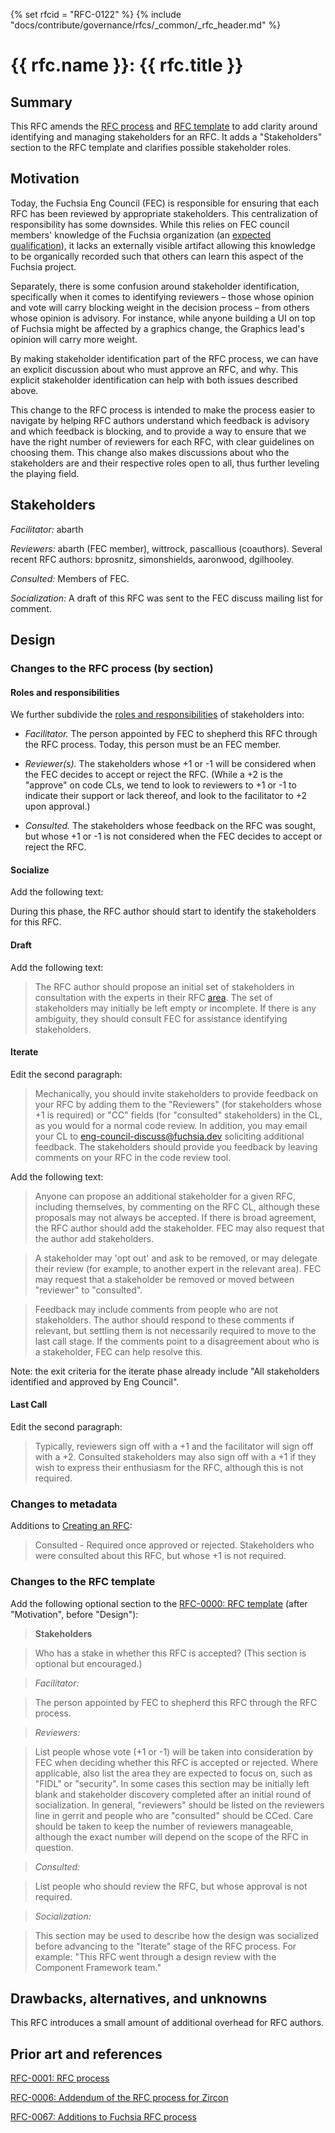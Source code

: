 <!-- mdformat off(templates not supported) -->
{% set rfcid = "RFC-0122" %}
{% include "docs/contribute/governance/rfcs/_common/_rfc_header.md" %}
# {{ rfc.name }}: {{ rfc.title }}
<!-- SET the `rfcid` VAR ABOVE. DO NOT EDIT ANYTHING ELSE ABOVE THIS LINE. -->

<!-- mdformat on -->

<!-- This should begin with an H2 element (for example, ## Summary).-->

## Summary

This RFC amends the [RFC
process](contribute/governance/rfcs/rfc_process.md) and [RFC
template](contribute/governance/rfcs/TEMPLATE.md) to add clarity around
identifying and managing stakeholders for an RFC. It adds a "Stakeholders"
section to the RFC template and clarifies possible stakeholder roles.

## Motivation

Today, the Fuchsia Eng Council (FEC) is responsible for ensuring that each RFC
has been reviewed by appropriate stakeholders. This centralization of
responsibility has some downsides. While this relies on FEC council members'
knowledge of the Fuchsia organization (an [expected
qualification](contribute/governance/eng_council.md#qualifications)), it
lacks an externally visible artifact allowing this knowledge to be organically
recorded such that others can learn this aspect of the Fuchsia project.

Separately, there is some confusion around stakeholder identification,
specifically when it comes to identifying reviewers – those whose opinion and
vote will carry blocking weight in the decision process – from others whose
opinion is advisory. For instance, while anyone building a UI on top of Fuchsia
might be affected by a graphics change, the Graphics lead's opinion will carry
more weight.

By making stakeholder identification part of the RFC process, we can have an
explicit discussion about who must approve an RFC, and why. This explicit
stakeholder identification can help with both issues described above.

This change to the RFC process is intended to make the process easier to
navigate by helping RFC authors understand which feedback is advisory and which
feedback is blocking, and to provide a way to ensure that we have the right
number of reviewers for each RFC, with clear guidelines on choosing them. This
change also makes discussions about who the stakeholders are and their
respective roles open to all, thus further leveling the playing field.

## Stakeholders

_Facilitator:_ abarth

_Reviewers:_ abarth (FEC member), wittrock, pascallious (coauthors). Several
recent RFC authors: bprosnitz, simonshields, aaronwood, dgilhooley.

_Consulted:_ Members of FEC.

_Socialization:_ A draft of this RFC was sent to the FEC discuss mailing list
for comment.

## Design

### Changes to the RFC process (by section)

#### Roles and responsibilities

We further subdivide the [roles and
responsibilities](rfc_process.md#roles-and-responsibilities) of stakeholders
into:

 * *Facilitator.* The person appointed by FEC to shepherd this RFC through the
   RFC process. Today, this person must be an FEC member.

 * *Reviewer(s).* The stakeholders whose +1 or -1 will be considered when the
   FEC decides to accept or reject the RFC. (While a +2 is the "approve" on code
   CLs, we tend to look to reviewers to +1 or -1 to indicate their support or
   lack thereof, and look to the facilitator to +2 upon approval.)

 * *Consulted.* The stakeholders whose feedback on the RFC was sought, but whose
   +1 or -1 is not considered when the FEC decides to accept or reject the RFC.

#### Socialize

Add the following text:

During this phase, the RFC author should start to identify the stakeholders for
this RFC.

#### Draft

Add the following text:

> The RFC author should propose an initial set of stakeholders in consultation
> with the experts in their RFC [area](contribute/governance/areas). The
> set of stakeholders may initially be left empty or incomplete. If there is any
> ambiguity, they should consult FEC for assistance identifying stakeholders.

#### Iterate

Edit the second paragraph:

> Mechanically, you should invite stakeholders to provide feedback on your RFC
> by adding them to the "Reviewers" (for stakeholders whose +1 is required) or
> "CC" fields (for "consulted" stakeholders) in the CL, as you would for a
> normal code review. In addition, you may email your CL to
> eng-council-discuss@fuchsia.dev soliciting additional feedback. The
> stakeholders should provide you feedback by leaving comments on your RFC in
> the code review tool.

Add the following text:

> Anyone can propose an additional stakeholder for a given RFC, including
> themselves, by commenting on the RFC CL, although these proposals may not
> always be accepted. If there is broad agreement, the RFC author should add the
> stakeholder. FEC may also request that the author add stakeholders.

> A stakeholder may 'opt out' and ask to be removed, or may delegate their
> review (for example, to another expert in the relevant area). FEC may request
> that a stakeholder be removed or moved between "reviewer" to "consulted".

> Feedback may include comments from people who are not stakeholders. The author
> should respond to these comments if relevant, but settling them is not
> necessarily required to move to the last call stage. If the comments point to
> a disagreement about who is a stakeholder, FEC can help resolve this.

Note: the exit criteria for the iterate phase already include "All stakeholders
identified and approved by Eng Council".

#### Last Call

Edit the second paragraph:

> Typically, reviewers sign off with a +1 and the facilitator will sign off with
> a +2. Consulted stakeholders may also sign off with a +1 if they wish to
> express their enthusiasm for the RFC, although this is not required.

### Changes to metadata
Additions to [Creating an RFC](contribute/governance/rfcs/create_rfc.md):

> Consulted - Required once approved or rejected. Stakeholders who were consulted
> about this RFC, but whose +1 is not required.

### Changes to the RFC template

Add the following optional section to the [RFC-0000: RFC
template](contribute/governance/rfcs/TEMPLATE.md) (after "Motivation",
before "Design"):


> **Stakeholders**

> Who has a stake in whether this RFC is accepted? (This section is optional but
> encouraged.)

> _Facilitator:_

> The person appointed by FEC to shepherd this RFC through the RFC
> process.

> _Reviewers:_

> List people whose vote (+1 or -1) will be taken into consideration by FEC when
> deciding whether this RFC is accepted or rejected. Where applicable, also list
> the area they are expected to focus on, such as "FIDL" or "security".  In some
> cases this section may be initially left blank and stakeholder discovery
> completed after an initial round of socialization. In general, "reviewers"
> should be listed on the reviewers line in gerrit and people who are
> "consulted" should be CCed. Care should be taken to keep the number of
> reviewers manageable, although the exact number will depend on the scope of
> the RFC in question.


> _Consulted:_

> List people who should review the RFC, but whose approval is not required.


> _Socialization:_

> This section may be used to describe how the design was socialized before
> advancing to the "Iterate" stage of the RFC process. For example: "This RFC
> went through a design review with the Component Framework team."

## Drawbacks, alternatives, and unknowns

This RFC introduces a small amount of additional overhead for RFC authors.

## Prior art and references

[RFC-0001: RFC process](0001_rfc_process.md)

[RFC-0006: Addendum of the RFC process for
Zircon](0006_addendum_to_rfc_process_for_zircon.md)

[RFC-0067: Additions to Fuchsia RFC process](0067_rfc_process_additions.md)
